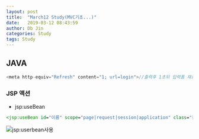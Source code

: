 ```yaml
---
layout: post
title:  "March12 Study(MVC기초...)"
date:   2019-03-12 08:43:59
author: Db Jin
categories: Study
tags: Study
---
```


## JAVA

```java
<meta http-equiv="Refresh" content="1; url=login">//출력후 1초뒤 입력폼 재요청
```
### JSP 액션
 * jsp:useBean
 ```jsp
<jsp:useBean id="이름" scope="page|request|session|application" class="클래스명" type="타입명"/>
 ```
 
![jsp:userbean사용](https://i.imgur.com/KLoavi1.jpg)
